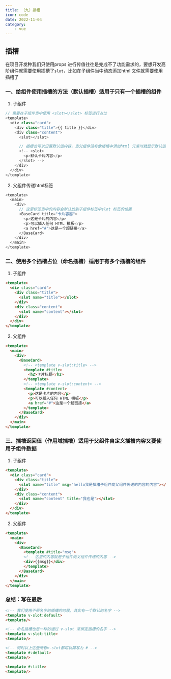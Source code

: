 ```yaml
---
title: （九）插槽
icon: code
date: 2022-11-04
category:
    - vue
---
```


## 插槽
在项目开发种我们只使用props 进行传值往往是完成不了功能需求的，要想开发高阶组件就需要使用插槽了`slot`，比如在子组件当中动态添加html 文件就需要使用插槽了

### 一、给组件使用插槽的方法（默认插槽）适用于只有一个插槽的组件
1. 子组件
```js
// 需要在子组件当中使用 <slot></slot> 标签进行占位
<template>
  <div class="card">
    <div class="title">{{ title }}</div>
    <div class="content">
      <slot></slot>

      // 插槽也可以设置默认值内容，当父组件没有像插槽中添加html 元素时就显示默认值内容
      <!-- <slot>
        <p>默认卡片内容</p>
      </slot> -->
    </div>
  </div>
</template>
```
2. 父组件传递html标签
```js
<template>
  <main>
    <div>
      // 这里标签当中的内容会默认放到子组件标签中slot 标签的位置
      <BaseCard title="卡片容器">
        <p>这是卡片的内容</p>
        <p>可以插入任何 HTML 模板</p>
        <a href="#">这是一个超链接</a>
      </BaseCard>
    </div>
  </main>
</template>
```


### 二、使用多个插槽占位（命名插槽）适用于有多个插槽的组件
1. 子组件
```html
<template>
  <div class="card">
    <div class="title">
      <slot name="title"></slot>
    </div>
    <div class="content">
      <slot name="content"></slot>
    </div>
  </div>
</template>
```
2. 父组件
```html
<template>
  <main>
    <div>
      <BaseCard>
        <!-- <template v-slot:title> -->
        <template #title>
          <h2>卡片标题</h2>
        </template>
        <!-- <template v-slot:content> -->
        <template #content>
          <p>这是卡片的内容</p>
          <p>可以插入任何 HTML 模板</p>
          <a href="#">这是一个超链接</a>
        </template>
      </BaseCard>
    </div>
  </main>
</template>
```

### 三、插槽返回值（作用域插槽）适用于父组件自定义插槽内容又要使用子组件数据
1. 子组件
```html
<template>
  <div class="card">
    <div class="title">
      <slot name="title" msg="hello我是插槽子组件向父组件传递的内容的内容"></slot>
    </div>
    <div class="content">
      <slot name="content" title="我也是"></slot>
    </div>
  </div>
</template>
```
2. 父组件
```html
<template>
  <main>
    <div>
      <BaseCard>
        <template #title="msg">
        <!-- 这里的内容就是子组件向父组件传递的内容 -->
        <div>{{msg}}</div>
        </template>
      </BaseCard>
    </div>
  </main>
</template>
```


### 总结：写在最后
```html
<!-- 我们使用不带名字的插槽的时候，其实有一个默认的名字 -->
<template v-slot:default>
<template/>

<!-- 命名插槽也是一样的通过 v-slot 来绑定插槽的名字 -->
<template v-slot:title>
<template/>

<!-- 同时以上这些所有v-slot都可以简写为 # -->
<template #:default>
<template/>

<template #:title>
<template/>
```